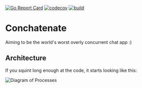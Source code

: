 [![Go Report Card](https://goreportcard.com/badge/github.com/nmbrgts/conchatenate)](https://goreportcard.com/report/github.com/nmbrgts/conchatenate)
[![codecov](https://codecov.io/gh/nmbrgts/conchatenate/branch/master/graph/badge.svg)](https://codecov.io/gh/nmbrgts/conchatenate)
[![build](https://travis-ci.org/nmbrgts/conchatenate.svg?branch=master)](https://travis-ci.org/nmbrgts/conchatenate.svg?branch=master)

# Conchatenate
Aiming to be the world's worst overly concurrent chat app :)

## Architecture
If you squint long enough at the code, it starts looking like this:    

![Diagram of Processes](https://nmbrgts.github.io/images/Conchatenate%20Architecture%20V0.jpg)
